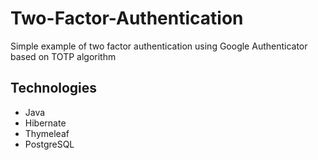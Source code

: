 # Two-Factor-Authentication
Simple example of two factor authentication using Google Authenticator based on TOTP algorithm
## Technologies
* Java
* Hibernate
* Thymeleaf
* PostgreSQL
